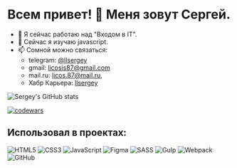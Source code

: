 # Всем привет! 👋 Меня зовут Сергей.




- 🔭 Я сейчас работаю над "Входом в IT".
- 🌱 Сейчас я изучаю javascript.
- 📫 Сомной можно связаться: 
  - telegram: <a href="https://t.me/llsergey">@llsergey</a>
  - gmail: <a href="https://licosis87@gmail.com">licosis87@gmail.com</a> 
  - mail.ru: <a href="https://licos.87@mail.ru">licos.87@mail.ru</a>,
  - Хабр Карьера: <a href="https://https://career.habr.com/llsergey">llsergey</a>

![Sergey's GitHub stats](https://github-readme-stats.vercel.app/api?username=licos87&show_icons=true&theme=radical)

[![codewars](https://www.codewars.com/users/SergeyII/badges/large)](https://www.codewars.com/users/username)

## Использовал в проектах:
![HTML5](https://img.shields.io/badge/html5-%23E34F26.svg?style=for-the-badge&logo=html5&logoColor=white)
![CSS3](https://img.shields.io/badge/css3-%231572B6.svg?style=for-the-badge&logo=css3&logoColor=white)
![JavaScript](https://img.shields.io/badge/javascript-%23323330.svg?style=for-the-badge&logo=javascript&logoColor=%23F7DF1E)
![Figma](https://img.shields.io/badge/figma-%23F24E1E.svg?style=for-the-badge&logo=figma&logoColor=white)
![SASS](https://img.shields.io/badge/SASS-hotpink.svg?style=for-the-badge&logo=SASS&logoColor=white)
![Gulp](https://img.shields.io/badge/GULP-%23CF4647.svg?style=for-the-badge&logo=gulp&logoColor=white)
![Webpack](https://img.shields.io/badge/webpack-%238DD6F9.svg?style=for-the-badge&logo=webpack&logoColor=black)
![GitHub](https://img.shields.io/badge/github-%23121011.svg?style=for-the-badge&logo=github&logoColor=white)
